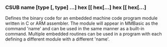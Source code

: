 

### CSUB name [type [, type] …] hex [[ hex[…] hex [[ hex[…]

Defines the binary code for an embedded machine code program module written in C or ARM assembler. The module will appear in MMBasic as the command 'name' and can be used in the same manner as a built-in command. Multiple embedded routines can be used in a program with each defining a different module with a different 'name'.